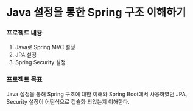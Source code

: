 
# Java 설정을 통한 Spring 구조 이해하기

### 프로젝트 내용
 1. Java로 Spring MVC 설정
 2. JPA 설정
 3. Spring Security 설정
 
### 프로젝트 목표
  Java 설정을 통해 Spring 구조에 대한 이해와 Spring Boot에서 사용하였던 JPA, Security 설정이 
  어떤식으로 캡슐화 되었는지 이해한다. 
  

